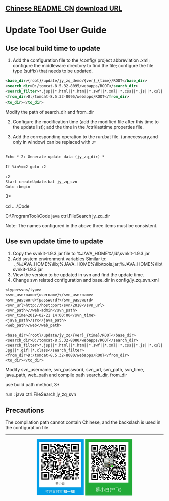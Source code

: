 


[Chinese README_CN](https://github.com/muxiaobai/CodeUpdate/blob/master/README-zh_CN.md)
[download URL](https://github.com/muxiaobai/CodeUpdate/blob/master/bin/Code.zip)
------------------------------------------------------------------------------------------------------------------------------------

# Update Tool User Guide


## Use local build time to update

1. Add the configuration file to the /config/ project abbreviation .xml; configure the middleware directory to find the file; configure the file type (suffix) that needs to be updated.

```xml
<base_dir>{root}/update/jy_zq_demo/{ver}_{time}/ROOT</base_dir>
<search_dir>D:/tomcat-8.5.32-8095/webapps/ROOT</search_dir>
<search_filter>*.jsp||*.html||*.htm||*.swf||*.xml||*.css||*.js||*.xsl||*.png||*. jpg||*.gif||*.class</search_filter>
<from_dir>D:/tomcat-8.5.32-8095/webapps/ROOT</from_dir>
<to_dir></to_dir>
```

Modify the path of search_dir and from_dir

 2. Configure the modification time (add the modified file after this time to the update list); add the time in the /ctrl/lasttime.properties file.

 3. Add the corresponding operation to the run.bat file. (unnecessary,and only in window) can be replaced with `3*`

```

Echo * 2: Generate update data (jy_zq_dir) *

If %in%==2 goto :2

:2
Start createUpdate.bat jy_zq_svn
Goto :begin

```

3*

cd ..\..\Code

C:\ProgramTool\Code
java ctrl.FileSearch jy_zq_dir

Note: The names configured in the above three items must be consistent.

## Use svn update time to update

1. Copy the svnkit-1.9.3.jar file to %JAVA_HOME%\lib\svnkit-1.9.3.jar
2. Add system environment variables Similar to:
 .;%JAVA_HOME%\lib;%JAVA_HOME%\lib\tools.jar;%JAVA_HOME%\lib\svnkit-1.9.3.jar
3. View the version to be updated in svn and find the update time.
4. Change svn related configuration and base_dir in config/jy_zq_svn.xml

```
<type>svn</type>
<svn_username>{username}</svn_username>
<svn_password>{password}</svn_password>
<svn_url>http://host:port/svn/2018</svn_url>
<svn_path>//web-admin</svn_path>
<svn_time>2019-02-21 14:00:00</svn_time>
<java_path>/src</java_path>
<web_path>/web</web_path>

<base_dir>{root}/update/jy_zq/{ver}_{time}/ROOT</base_dir>
<search_dir>D:/tomcat-8.5.32-8080/webapps/ROOT</search_dir>
<search_filter>*.jsp||*.html||*.htm||*.swf||*.xml||*.css||*.js||*.xsl||*.png||*. Jpg||*.gif||*.class</search_filter>
<from_dir>D:/tomcat-8.5.32-8080/webapps/ROOT</from_dir>
<to_dir></to_dir>
```

Modify svn_username, svn_password, svn_url, svn_path, svn_time, java_path, web_path and compile path search_dir, from_dir

use build path method, 3*

run : java ctrl.FileSearch jy_zq_svn

## Precautions

The compilation path cannot contain Chinese, and the backslash is used in the configuration file.

----------------------------------------------------------------------------------------------------------------------------------------
<div align="center">
<img src="https://github.com/muxiaobai/muxiaobai.github.io/blob/master/img/alipay.jpg" height="180" width="150" >
<img src="https://github.com/muxiaobai/muxiaobai.github.io/blob/master/img/wechatpay.png" height="180" width="150" >
 </div>
